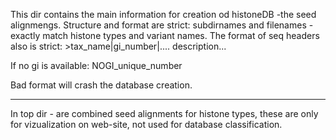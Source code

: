 This dir contains the main information for creation od histoneDB -the seed alignmengs.
Structure and format are strict:
subdirnames and filenames - exactly match histone types and variant names.
The format of seq headers also is strict: >tax_name|gi_number|.... description...

If no gi is available: NOGI_unique_number

Bad format will crash the database creation.


----
In top dir - are combined seed alignments for histone types,
these are only for vizualization on web-site,
not used for database classification.